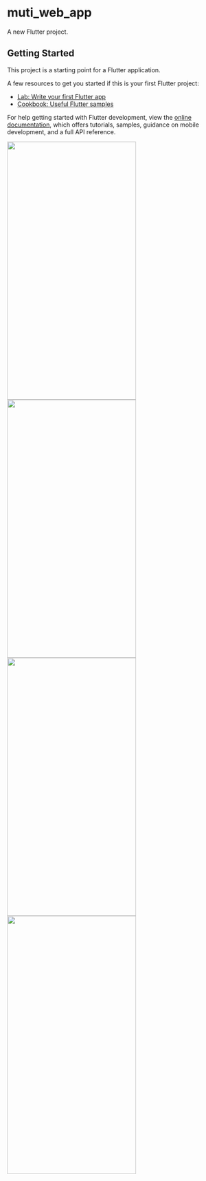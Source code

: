# muti_web_app

A new Flutter project.

## Getting Started

This project is a starting point for a Flutter application.

A few resources to get you started if this is your first Flutter project:

- [Lab: Write your first Flutter app](https://docs.flutter.dev/get-started/codelab)
- [Cookbook: Useful Flutter samples](https://docs.flutter.dev/cookbook)

For help getting started with Flutter development, view the
[online documentation](https://docs.flutter.dev/), which offers tutorials,
samples, guidance on mobile development, and a full API reference.


<img src="https://github.com/userdixit/muti_web_app/assets/120080979/a07cf476-6695-42c6-b418-020e0cb1c05c" width="300" height="600">

<img src="https://github.com/userdixit/muti_web_app/assets/120080979/295c72d7-7c08-4c4d-acd6-3df3adc8bb4d" width="300" height="600">

<img src="https://github.com/userdixit/muti_web_app/assets/120080979/ed6ee9a2-eeaf-43cd-9425-59d6a8c28b59" width="300" height="600">

<img src="https://github.com/userdixit/muti_web_app/assets/120080979/957abeb2-49c5-437e-b09f-cf3eb53c5dba" width="300" height="600">
